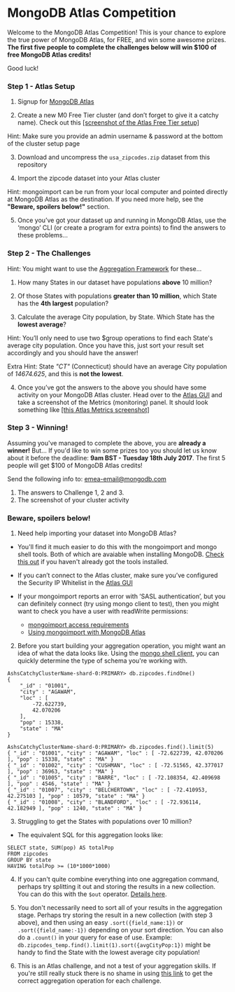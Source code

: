 # MongoDB Atlas Competition

Welcome to the MongoDB Atlas Competition! This is your chance to explore the true power of MongoDB Atlas, for FREE, and win some awesome prizes. **The first five people to complete the challenges below will win $100 of free MongoDB Atlas credits!** 

Good luck!

### Step 1 - Atlas Setup

1. Signup for [MongoDB Atlas](https://www.mongodb.com/atlas)

2. Create a new M0 Free Tier cluster (and don’t forget to give it a catchy name). Check out this [[screenshot of the Atlas Free Tier setup]](atlas_setup_screen.png)

  Hint: Make sure you provide an admin username & password at the bottom of the cluster setup page

3. Download and uncompress the `usa_zipcodes.zip` dataset from this repository

4. Import the zipcode dataset into your Atlas cluster

Hint: mongoimport can be run from your local computer and pointed directly at MongoDB Atlas as the destination. If you need more help, see the **"Beware, spoilers below!"** section.


5. Once you’ve got your dataset up and running in MongoDB Atlas, use the ‘mongo’ CLI (or create a program for extra points) to find the answers to these problems...

### Step 2 - The Challenges

Hint: You might want to use the [Aggregation Framework](https://docs.mongodb.com/manual/aggregation/) for these...

1. How many States in our dataset have populations **above** 10 million?

2. Of those States with populations **greater than 10 million**, which State has the **4th largest** population?

3. Calculate the average City population, by State. Which State has the **lowest average**?

Hint: You’ll only need to use two $group operations to find each State's average city population. 
Once you have this, just sort your result set accordingly and you should have the answer!

Extra Hint: State *"CT"* (Connecticut) should have an average City population of *14674.625*, and this is **not the lowest**.

4. Once you’ve got the answers to the above you should have some activity on your MongoDB Atlas cluster. Head over to the [Atlas GUI](https://cloud.mongodb.com) and take a screenshot of the Metrics (monitoring) panel. It should look something like [[this Atlas Metrics screenshot]](atlas_metrics_screen.png)

### Step 3 - Winning!

Assuming you've managed to complete the above, you are **already a winner!** But... If you'd like to win some prizes too you should let us know about it before the deadline: **9am BST - Tuesday 18th July 2017**. The first 5 people will get $100 of MongoDB Atlas credits!

Send the following info to: emea-email@mongodb.com

1. The answers to Challenge 1, 2 and 3.
2. The screenshot of your cluster activity


### Beware, spoilers below!

1. Need help importing your dataset into MongoDB Atlas?

- You'll find it much easier to do this with the mongoimport and mongo shell tools. Both of which are avaiable when installing MongoDB. [Check this out](https://docs.mongodb.com/getting-started/shell/installation/) if you haven't already got the tools installed.

- If you can’t connect to the Atlas cluster, make sure you’ve configured the Security IP Whitelist in the [Atlas GUI](https://cloud.mongodb.com)

- If your mongoimport reports an error with ’SASL authentication’, but you can definitely connect (try using mongo client to test), then you might want to check you have a user with readWrite permissions:
    - [mongoimport access requirements](https://docs.mongodb.com/manual/reference/program/mongoimport/#required-access)
    - [Using mongoimport with MongoDB Atlas](https://docs.atlas.mongodb.com/import/mongoimport)

2. Before you start building your aggregation operation, you might want an idea of what the data looks like. Using the [mongo shell client](https://docs.mongodb.com/getting-started/shell/client/), you can quickly determine the type of schema you're working with.

```
AshsCatchyClusterName-shard-0:PRIMARY> db.zipcodes.findOne()
{
    "_id" : "01001",
    "city" : "AGAWAM",
    "loc" : [
        -72.622739,
        42.070206
    ],
    "pop" : 15338,
    "state" : "MA"
}

AshsCatchyClusterName-shard-0:PRIMARY> db.zipcodes.find().limit(5)
{ "_id" : "01001", "city" : "AGAWAM", "loc" : [ -72.622739, 42.070206 ], "pop" : 15338, "state" : "MA" }
{ "_id" : "01002", "city" : "CUSHMAN", "loc" : [ -72.51565, 42.377017 ], "pop" : 36963, "state" : "MA" }
{ "_id" : "01005", "city" : "BARRE", "loc" : [ -72.108354, 42.409698 ], "pop" : 4546, "state" : "MA" }
{ "_id" : "01007", "city" : "BELCHERTOWN", "loc" : [ -72.410953, 42.275103 ], "pop" : 10579, "state" : "MA" }
{ "_id" : "01008", "city" : "BLANDFORD", "loc" : [ -72.936114, 42.182949 ], "pop" : 1240, "state" : "MA" }
```

3. Struggling to get the States with populations over 10 million?

- The equivalent SQL for this aggregation looks like:
```
SELECT state, SUM(pop) AS totalPop
FROM zipcodes
GROUP BY state
HAVING totalPop >= (10*1000*1000)
```

4. If you can't quite combine everything into one aggregation command, perhaps try splitting it out and storing the results in a new collection. You can do this with the `$out` operator. [Details here](https://docs.mongodb.com/manual/reference/operator/aggregation/out/).

5. You don't necessarily need to sort all of your results in the aggregation stage. Perhaps try storing the result in a new collection (with step 3 above), and then using an easy `.sort({field_name:1})` or `.sort({field_name:-1})` depending on your sort direction. You can also do a `.count()` in your query for ease of use. Example: `db.zipcodes_temp.find().limit(1).sort({avgCityPop:1})` might be handy to find the State with the lowest average city population!

6. This is an Atlas challenge, and not a test of your aggregation skills. If you're still really stuck there is no shame in using [this link](https://docs.mongodb.com/manual/tutorial/aggregation-zip-code-data-set/) to get the correct aggregation operation for each challenge.
